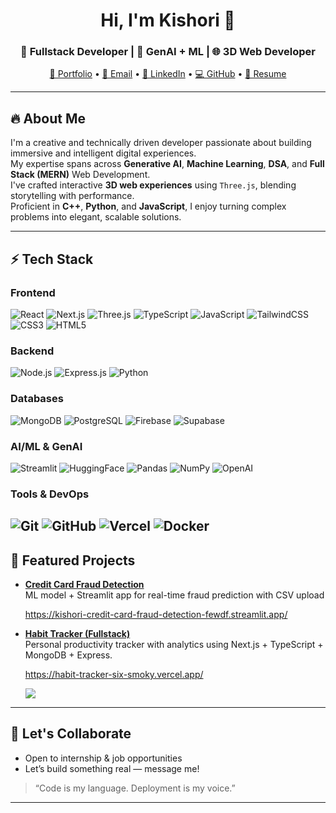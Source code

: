 <h1 align="center">Hi, I'm Kishori 👋</h1>
<h3 align="center">🚀 Fullstack Developer | 🧠 GenAI + ML | 🌐 3D Web Developer</h3>

<p align="center">
  <a href="https://portfolio-kishorirais-projects.vercel.app/" target="_blank">🌟 Portfolio</a> • 
  <a href="mailto:kishorirai02@gmail.com">📧 Email</a> • 
  <a href="https://www.linkedin.com/in/kishori-k" target="_blank">🔗 LinkedIn</a> • 
  <a href="https://github.com/kishorirai">💻 GitHub</a> • 
  <a href="https://your-resume-link.com">📄 Resume</a>
</p>

---

## 🔥 About Me

I'm a creative and technically driven developer passionate about building immersive and intelligent digital experiences.  
My expertise spans across **Generative AI**, **Machine Learning**, **DSA**, and **Full Stack (MERN)** Web Development.  
I've crafted interactive **3D web experiences** using `Three.js`, blending storytelling with performance.  
Proficient in **C++**, **Python**, and **JavaScript**, I enjoy turning complex problems into elegant, scalable solutions.

---

## ⚡ Tech Stack

### **Frontend**
![React](https://img.shields.io/badge/React-20232A?style=for-the-badge&logo=react)
![Next.js](https://img.shields.io/badge/Next.js-black?style=for-the-badge&logo=next.js)
![Three.js](https://img.shields.io/badge/Three.js-000000?style=for-the-badge&logo=three.js)
![TypeScript](https://img.shields.io/badge/TypeScript-007ACC?style=for-the-badge&logo=typescript)
![JavaScript](https://img.shields.io/badge/JavaScript-F7DF1E?style=for-the-badge&logo=javascript)
![TailwindCSS](https://img.shields.io/badge/TailwindCSS-06B6D4?style=for-the-badge&logo=tailwind-css)
![CSS3](https://img.shields.io/badge/CSS3-1572B6?style=for-the-badge&logo=css3)
![HTML5](https://img.shields.io/badge/HTML5-E34F26?style=for-the-badge&logo=html5)

### **Backend**
![Node.js](https://img.shields.io/badge/Node.js-339933?style=for-the-badge&logo=node.js)
![Express.js](https://img.shields.io/badge/Express.js-000000?style=for-the-badge&logo=express)
![Python](https://img.shields.io/badge/Python-FFD43B?style=for-the-badge&logo=python)

### **Databases**
![MongoDB](https://img.shields.io/badge/MongoDB-4EA94B?style=for-the-badge&logo=mongodb)
![PostgreSQL](https://img.shields.io/badge/PostgreSQL-4169E1?style=for-the-badge&logo=postgresql)
![Firebase](https://img.shields.io/badge/Firebase-FFCA28?style=for-the-badge&logo=firebase)
![Supabase](https://img.shields.io/badge/Supabase-3ECF8E?style=for-the-badge&logo=supabase)

### **AI/ML & GenAI**
![Streamlit](https://img.shields.io/badge/Streamlit-FF4B4B?style=for-the-badge&logo=streamlit)
![HuggingFace](https://img.shields.io/badge/HuggingFace-FF6F00?style=for-the-badge&logo=huggingface)
![Pandas](https://img.shields.io/badge/Pandas-150458?style=for-the-badge&logo=pandas)
![NumPy](https://img.shields.io/badge/NumPy-013243?style=for-the-badge&logo=numpy)
![OpenAI](https://img.shields.io/badge/OpenAI-412991?style=for-the-badge&logo=openai)

### **Tools & DevOps**
![Git](https://img.shields.io/badge/Git-F05032?style=for-the-badge&logo=git)
![GitHub](https://img.shields.io/badge/GitHub-181717?style=for-the-badge&logo=github)
![Vercel](https://img.shields.io/badge/Vercel-000000?style=for-the-badge&logo=vercel)
![Docker](https://img.shields.io/badge/Docker-2496ED?style=for-the-badge&logo=docker)
---

## 🚀 Featured Projects
  

- **[Credit Card Fraud Detection](https://github.com/kishorirai/credit-card-fraud-detection)**  
  ML model + Streamlit app for real-time fraud prediction with CSV upload
  
   https://kishori-credit-card-fraud-detection-fewdf.streamlit.app/

- **[Habit Tracker (Fullstack)](https://github.com/kishorirai/habit-tracker)**  
  Personal productivity tracker with analytics using Next.js + TypeScript + MongoDB + Express.
  
  https://habit-tracker-six-smoky.vercel.app/





  <img src="https://github-readme-stats.vercel.app/api/top-langs/?username=kishorirai&layout=compact&theme=radical" />
</p>

---

## 💬 Let's Collaborate

- Open to internship & job opportunities
- Let’s build something real — message me!

> “Code is my language. Deployment is my voice.”

---

